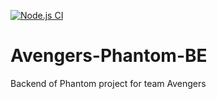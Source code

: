 [![Node.js CI](https://github.com/atlp-rwanda/Avengers-Phantom-BE/actions/workflows/phantom.yml/badge.svg)](https://github.com/atlp-rwanda/Avengers-Phantom-BE/actions/workflows/phantom.yml)

# Avengers-Phantom-BE
Backend of Phantom project for team Avengers
